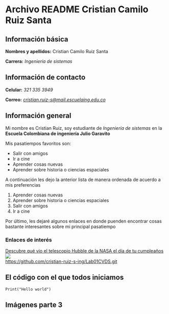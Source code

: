 # Archivo README Cristian Camilo Ruiz Santa

## Información básica

**Nombres y apellidos:** Cristian Camilo Ruiz Santa

**Carrera:** *Ingeniería de sistemas*

## Información de contacto

**Celular:** *321 335 3949*

**Correo:** *cristian.ruiz-s@mail.escuelaing.edu.co*

## Información general

Mi nombre es Cristian Ruiz, soy estudiante de *Ingeniería de sistemas* en la **Escuela Colombiana de ingeniería
Julio Garavito**

Mis pasatiempos favoritos son:
* Salir con amigos
* Ir a cine
* Aprender cosas nuevas
* Aprender sobre historia o ciencias espaciales

A continuación les dejo la anterior lista de manera ordenada de acuerdo a mis preferencias
1. Aprender cosas nuevas
2. Aprender sobre historia o ciencias espaciales
3. Salir con amigos
4. Ir a cine

Por último, les dejaré algunos enlaces en donde puenden encontrar cosas bastante interesantes sobre mi principal 
pasatiempo

### Enlaces de interés

[Descubre qué vio el telescopio Hubble de la NASA el día de tu cumpleaños](https://www.nasa.gov/content/goddard/what-did-hubble-see-on-your-birthday)
![](https://www.astromia.com/astronomia/fotos/telescopiohubble1.jpg)\
<https://github.com/cristian-ruiz-s-ing/Lab01CVDS.git>

## El código con el que todos iniciamos

```
Print("Hello world")
```

## Imágenes parte 3
